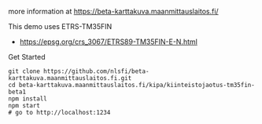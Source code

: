 more information at <https://beta-karttakuva.maanmittauslaitos.fi/>

This demo uses ETRS-TM35FIN
- <https://epsg.org/crs_3067/ETRS89-TM35FIN-E-N.html>

Get Started
```
git clone https://github.com/nlsfi/beta-karttakuva.maanmittauslaitos.fi.git
cd beta-karttakuva.maanmittauslaitos.fi/kipa/kiinteistojaotus-tm35fin-beta1
npm install
npm start
# go to http://localhost:1234

```
